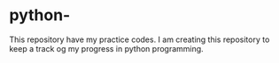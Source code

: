 # python-
This repository have my practice codes.
I am creating this repository to keep a track og my progress in python programming.
